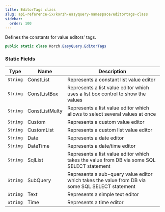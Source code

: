 ```yaml
---
title: EditorTags class
slug: api-reference-5x/korzh-easyquery-namespace/editortags-class
sidebar:
  order: 100
---
```


Defines the constants for value editors' tags.
```csharp
public static class Korzh.EasyQuery.EditorTags

```

### Static Fields

| Type | Name | Description | 
| --- | --- | --- | 
| `String` | ConstList | Represents a constant list value editor | 
| `String` | ConstListBox | Represents a list value editor which uses a list box control to show the values | 
| `String` | ConstListMulty | Represents a list value editor which allows to select several values at once | 
| `String` | Custom | Represents a custom value editor | 
| `String` | CustomList | Represents a custom list value editor | 
| `String` | Date | Represents a date editor | 
| `String` | DateTime | Represents a date/time editor | 
| `String` | SqlList | Represents a list value editor which takes the value from DB via some SQL SELECT statement | 
| `String` | SubQuery | Represents a sub-query value editor which takes the value from DB via some SQL SELECT statement | 
| `String` | Text | Represents a simple text editor | 
| `String` | Time | Represents a time editor |
